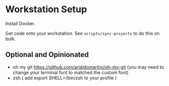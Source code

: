 # Workstation Setup

Install Docker.

Get code onto your workstation. See `scripts/sync-projects` to do this on bulk.

## Optional and Opinionated

* oh my git https://github.com/arialdomartini/oh-my-git (you may need to change your terminal font to matched the custom font)
* zsh ( add export SHELL=/bin/zsh to your profile )
